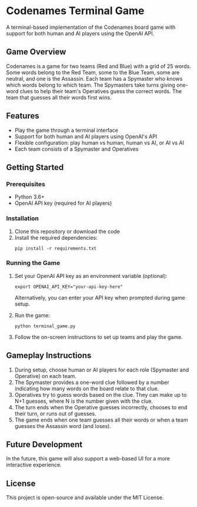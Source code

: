 # Codenames Terminal Game

A terminal-based implementation of the Codenames board game with support for both human and AI players using the OpenAI API.

## Game Overview

Codenames is a game for two teams (Red and Blue) with a grid of 25 words. Some words belong to the Red Team, some to the Blue Team, some are neutral, and one is the Assassin. Each team has a Spymaster who knows which words belong to which team. The Spymasters take turns giving one-word clues to help their team's Operatives guess the correct words. The team that guesses all their words first wins.

## Features

- Play the game through a terminal interface
- Support for both human and AI players using OpenAI's API
- Flexible configuration: play human vs human, human vs AI, or AI vs AI
- Each team consists of a Spymaster and Operatives

## Getting Started

### Prerequisites

- Python 3.6+
- OpenAI API key (required for AI players)

### Installation

1. Clone this repository or download the code
2. Install the required dependencies:
   ```
   pip install -r requirements.txt
   ```

### Running the Game

1. Set your OpenAI API key as an environment variable (optional):
   ```
   export OPENAI_API_KEY="your-api-key-here"
   ```
   
   Alternatively, you can enter your API key when prompted during game setup.

2. Run the game:
   ```
   python terminal_game.py
   ```

3. Follow the on-screen instructions to set up teams and play the game.

## Gameplay Instructions

1. During setup, choose human or AI players for each role (Spymaster and Operative) on each team.
2. The Spymaster provides a one-word clue followed by a number indicating how many words on the board relate to that clue.
3. Operatives try to guess words based on the clue. They can make up to N+1 guesses, where N is the number given with the clue.
4. The turn ends when the Operative guesses incorrectly, chooses to end their turn, or runs out of guesses.
5. The game ends when one team guesses all their words or when a team guesses the Assassin word (and loses).

## Future Development

In the future, this game will also support a web-based UI for a more interactive experience.

## License

This project is open-source and available under the MIT License.
